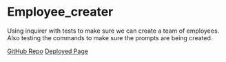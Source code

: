 # Employee_creater
Using inquirer with tests to make sure we can create a team of employees.
Also testing the commands to make sure the prompts are being created. 

[GitHub Repo](https://github.com/awalkosz/Employee_creater)
[Deployed Page](https://awalkosz.github.io/Employee_creater/)